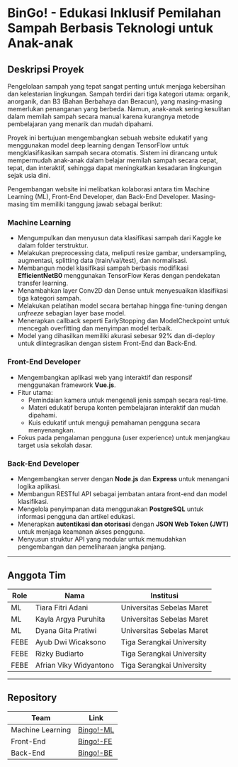 # BinGo! - Edukasi Inklusif Pemilahan Sampah Berbasis Teknologi untuk Anak-anak

## Deskripsi Proyek

Pengelolaan sampah yang tepat sangat penting untuk menjaga kebersihan dan kelestarian lingkungan. Sampah terdiri dari tiga kategori utama: organik, anorganik, dan B3 (Bahan Berbahaya dan Beracun), yang masing-masing memerlukan penanganan yang berbeda. Namun, anak-anak sering kesulitan dalam memilah sampah secara manual karena kurangnya metode pembelajaran yang menarik dan mudah dipahami.

Proyek ini bertujuan mengembangkan sebuah website edukatif yang menggunakan model deep learning dengan TensorFlow untuk mengklasifikasikan sampah secara otomatis. Sistem ini dirancang untuk mempermudah anak-anak dalam belajar memilah sampah secara cepat, tepat, dan interaktif, sehingga dapat meningkatkan kesadaran lingkungan sejak usia dini.

Pengembangan website ini melibatkan kolaborasi antara tim Machine Learning (ML), Front-End Developer, dan Back-End Developer. Masing-masing tim memiliki tanggung jawab sebagai berikut:

### Machine Learning

- Mengumpulkan dan menyusun data klasifikasi sampah dari Kaggle ke dalam folder terstruktur.
- Melakukan preprocessing data, meliputi resize gambar, undersampling, augmentasi, splitting data (train/val/test), dan normalisasi.
- Membangun model klasifikasi sampah berbasis modifikasi **EfficientNetB0** menggunakan TensorFlow Keras dengan pendekatan transfer learning.
- Menambahkan layer Conv2D dan Dense untuk menyesuaikan klasifikasi tiga kategori sampah.
- Melakukan pelatihan model secara bertahap hingga fine-tuning dengan *unfreeze* sebagian layer base model.
- Menerapkan callback seperti EarlyStopping dan ModelCheckpoint untuk mencegah overfitting dan menyimpan model terbaik.
- Model yang dihasilkan memiliki akurasi sebesar 92% dan di-deploy untuk diintegrasikan dengan sistem Front-End dan Back-End.

### Front-End Developer

- Mengembangkan aplikasi web yang interaktif dan responsif menggunakan framework **Vue.js**.
- Fitur utama:
  - Pemindaian kamera untuk mengenali jenis sampah secara real-time.
  - Materi edukatif berupa konten pembelajaran interaktif dan mudah dipahami.
  - Kuis edukatif untuk menguji pemahaman pengguna secara menyenangkan.
- Fokus pada pengalaman pengguna (user experience) untuk menjangkau target usia sekolah dasar.

### Back-End Developer

- Mengembangkan server dengan **Node.js** dan **Express** untuk menangani logika aplikasi.
- Membangun RESTful API sebagai jembatan antara front-end dan model klasifikasi.
- Mengelola penyimpanan data menggunakan **PostgreSQL** untuk informasi pengguna dan artikel edukasi.
- Menerapkan **autentikasi dan otorisasi** dengan **JSON Web Token (JWT)** untuk menjaga keamanan akses pengguna.
- Menyusun struktur API yang modular untuk memudahkan pengembangan dan pemeliharaan jangka panjang.

---

## Anggota Tim

| Role  | Nama                         | Institusi                    |
|-------|------------------------------|------------------------------|
| ML    | Tiara Fitri Adani           | Universitas Sebelas Maret    |
| ML    | Kayla Argya Puruhita        | Universitas Sebelas Maret    |
| ML    | Dyana Gita Pratiwi          | Universitas Sebelas Maret    |
| FEBE  | Ayub Dwi Wicaksono          | Tiga Serangkai University    |
| FEBE  | Rizky Budiarto              | Tiga Serangkai University    |
| FEBE  | Afrian Viky Widyantono      | Tiga Serangkai University    |

---

## Repository

| Team           | Link                                                                 |
|--------------------|----------------------------------------------------------------------|
| Machine Learning | [Bingo!-ML](https://github.com/Capstone-Team-BinGo/BinGo-ML-Project)           |
| Front-End         | [Bingo!-FE](https://github.com/Capstone-Team-BinGo/BinGo-Frontend-Project) |
| Back-End          | [Bingo!-BE](https://github.com/Capstone-Team-BinGo/BinGo-Backend-Project)   |
